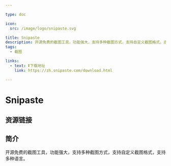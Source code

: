 ```yaml
---

type: doc

icon:
  src: /image/logo/snipaste.svg

title: Snipaste
description: 开源免费的截图工具，功能强大，支持多种截图方式，支持自定义截图格式，支持多种语言。
tags:
  - 截图

links:
  - text: ⏬下载地址
    link: https://zh.snipaste.com/download.html

---
```


<ShowLogo />

# Snipaste

<ShowTags />

<ShowBreadcrumb />

## 资源链接

<ShowLinks />

## 简介

开源免费的截图工具，功能强大，支持多种截图方式，支持自定义截图格式，支持多种语言。
